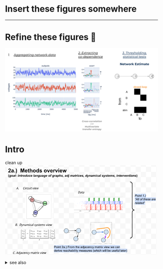 
# Insert these figures somewhere


---
# Refine these figures 🚧
![](misc_figure_sketches/network_estimation_pipeline_sketch.png)
# Intro 

clean up
<img src="core_figure_sketches/figure2_sketch.png" width="500"/>


<details><summary>see also</summary>


- shared v.s. private variance
some variant on:
![](https://journals.physiology.org/cms/10.1152/jn.00197.2004/asset/images/large/z9k0090440740001.jpeg)
<details><summary>↪ graph for shared v.s. private sources</summary>

```mermaid
graph TD
  eA-->A
  u(u)-->A
  u-->C
  A-->B
  C-->B
  eB-->B 
  eC-->C
```

</details>


## Interventions in Neuro
![](misc_figure_sketches/neuro_intervention_background_sketch.png)
- merge into causal diagram?
- might be cut if the paper ends up being less


![](whiteboard/signal_aggregation.jpeg)

![](/figures/misc_figure_sketches/circuit_walkthrough_2circuits_key_sketch.png "generated by /code/fig_circuit_walkthrough.py")
##Figure DEMO: Applying CLINC to distinguish a pair of circuits (walkthrough)


# Methods 
🚧 figure request: flowchart for steps of intervention experiment 🚧
see [section_content/_steps_of_inference.md](/section_content/_steps_of_inference.md)

## Network simulations 
- something that shows neurons in networks

## Extracting circuit estimates
![](whiteboard/methods_xcorr_features.jpeg)
![](whiteboard/methods_circuit_xcorr_sketch.png)
![](/code/network_analysis/_demo_imgs/gaussian_snr_prediction_demo.png)




## Implementing interventions

## Predicting correlation structure 
🏞️ **Figure:** illustrate reachability *(skip for now)* 🏞️


# Results
## Impact of intervention
- [ ] put source variance on x-axis
- [ ] open and closed-loop loop as color, passive as dotted line
![](misc_figure_sketches/quant_r2_prediction_common.png)
![](whiteboard/sketch_quant_OL_CL_variance.png)

## Impact of circuit properties
![](whiteboard/accuracy_vs_degree.png)


---

# Create these figures
